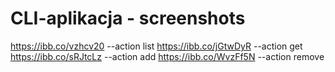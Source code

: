 # CLI-aplikacja - screenshots

https://ibb.co/vzhcv20 --action list
https://ibb.co/jGtwDyR --action get
https://ibb.co/sRJtcLz --action add
https://ibb.co/WvzFf5N --action remove
